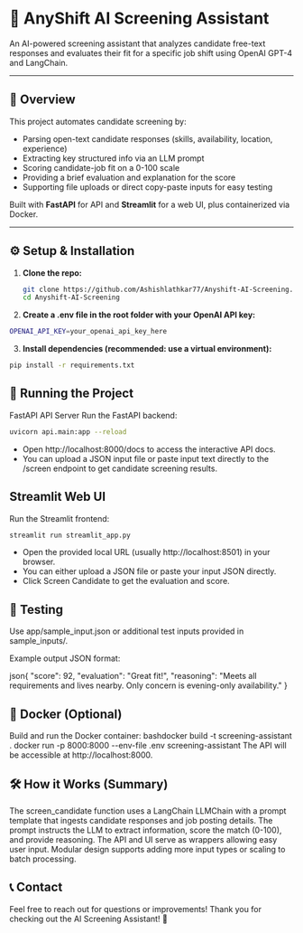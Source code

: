 # 🤖 AnyShift AI Screening Assistant

An AI-powered screening assistant that analyzes candidate free-text responses and evaluates their fit for a specific job shift using OpenAI GPT-4 and LangChain.

---

## 📖 Overview

This project automates candidate screening by:

- Parsing open-text candidate responses (skills, availability, location, experience)  
- Extracting key structured info via an LLM prompt  
- Scoring candidate-job fit on a 0-100 scale  
- Providing a brief evaluation and explanation for the score  
- Supporting file uploads or direct copy-paste inputs for easy testing  

Built with **FastAPI** for API and **Streamlit** for a web UI, plus containerized via Docker.

---

## ⚙️ Setup & Installation

1. **Clone the repo:**

   ```bash
   git clone https://github.com/Ashishlathkar77/Anyshift-AI-Screening.git
   cd Anyshift-AI-Screening
   ```

2. **Create a .env file in the root folder with your OpenAI API key:**
   
  ```bash
  OPENAI_API_KEY=your_openai_api_key_here
  ```

3. **Install dependencies (recommended: use a virtual environment):**

  ```bash
  pip install -r requirements.txt
  ```



## 🚀 Running the Project

  FastAPI API Server
  Run the FastAPI backend:
  
  ```bash
  uvicorn api.main:app --reload
  ```

- Open http://localhost:8000/docs to access the interactive API docs.
- You can upload a JSON input file or paste input text directly to the /screen endpoint to get candidate screening results.

## Streamlit Web UI

  Run the Streamlit frontend:

  ```bash
  streamlit run streamlit_app.py
  ```

- Open the provided local URL (usually http://localhost:8501) in your browser.
- You can either upload a JSON file or paste your input JSON directly.
- Click Screen Candidate to get the evaluation and score.


## 🧪 Testing

Use app/sample_input.json or additional test inputs provided in sample_inputs/.

Example output JSON format:

json{
  "score": 92,
  "evaluation": "Great fit!",
  "reasoning": "Meets all requirements and lives nearby. Only concern is evening-only availability."
}

## 🐳 Docker (Optional)

Build and run the Docker container:
    bashdocker build -t screening-assistant .
    docker run -p 8000:8000 --env-file .env screening-assistant
    The API will be accessible at http://localhost:8000.

## 🛠️ How it Works (Summary)

The screen_candidate function uses a LangChain LLMChain with a prompt template that ingests candidate responses and job posting details.
The prompt instructs the LLM to extract information, score the match (0-100), and provide reasoning.
The API and UI serve as wrappers allowing easy user input.
Modular design supports adding more input types or scaling to batch processing.


## 📞 Contact
Feel free to reach out for questions or improvements!
Thank you for checking out the AI Screening Assistant! 🚀

